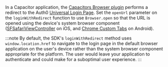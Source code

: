 <!--markdownlint-disable MD041 -->

In a Capacitor application, the <a href="https://capacitorjs.com/docs/apis/browser" target="_blank">Capacitors Browser plugin</a> performs a redirect to the Auth0 <a href="https://auth0.com/universal-login" target="_blank">Universal Login Page</a>. Set the `openUrl` parameter on the `loginWithRedirect` function to use `Browser.open` so that the URL is opened using the device's system browser component (<a href="https://developer.apple.com/documentation/safariservices/sfsafariviewcontroller" target="_blank">SFSafariViewController</a> on iOS, and <a href="https://developer.chrome.com/docs/android/custom-tabs" target="_blank">Chrome Custom Tabs</a> on Android).

:::note
By default, the SDK's `loginWithRedirect` method uses `window.location.href` to navigate to the login page in the default browser application on the user's device rather than the system browser component appropriate for the platform. The user would leave your application to authenticate and could make for a suboptimal user experience.
:::